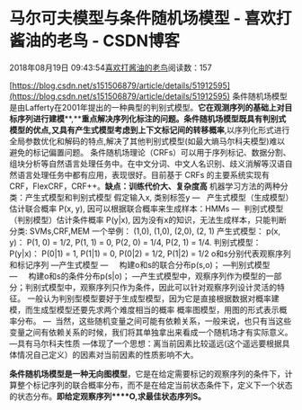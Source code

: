 
# 马尔可夫模型与条件随机场模型 - 喜欢打酱油的老鸟 - CSDN博客


2018年08月19日 09:43:54[喜欢打酱油的老鸟](https://me.csdn.net/weixin_42137700)阅读数：157


[https://blog.csdn.net/s151506879/article/details/51912595](https://blog.csdn.net/s151506879/article/details/51912595)
条件随机场模型是由Lafferty在2001年提出的一种典型的判别式模型。**它在观测序列的基础上对目标序列进行建模****,****重点解决序列化标注的问题。**条件随机场模型既具有**判别式模型**的优点,又具有产生式模型**考虑到上下文标记间的转移概率**,以序列化形式进行全局参数优化和解码的特点,解决了其他判别式模型(如最大熵马尔科夫模型)难以避免的标记偏置问题。
条件随机场理论（CRFs）可以用于序列标记、数据分割、组块分析等自然语言处理任务中。在中文分词、中文人名识别、歧义消解等汉语自然语言处理任务中都有应用，表现很好。目前基于 CRFs 的主要系统实现有CRF，FlexCRF，CRF++。**缺点：训练代价大、复杂度高**
机器学习方法的两种分类：产生式模型和判别式模型
假定输入x, 类别标签y
—   产生式模型（生成模型）估计联合概率 P(x, y), 因可以根据联合概率来生成样本：HMMs
—  判别式模型（判别模型）估计条件概率 P(y|x), 因为没有x的知识，无法生成样本，只能判断分类: SVMs,CRF,MEM
一个举例：
(1,0), (1,0), (2,0), (2, 1)
产生式模型：
p(x, y)：
P(1, 0) = 1/2, P(1, 1) = 0, P(2, 0) = 1/4, P(2, 1) = 1/4.
判别式模型：
P(y|x)：
P(0|1) = 1, P(1|1) = 0, P(0|2) = 1/2, P(1|2) = 1/2
o和s分别代表观察序列和标记序列
—产生式模型
—     构建o和s的联合分布p(s,o)；
—判别式模型
—     构建o和s的条件分布p(s|o)；
—产生式模型中，观察序列作为模型的一部分；判别式模型中，观察序列只作为条件，因此可以针对观察序列设计灵活的特征。
一般认为判别型模型要好于生成型模型，因为它是直接根据数据对概率建模，而生成型模型还要先求两个难度相当的概率
概率图模型，用图的形式表示概率分布。
—  当然，这些随机变量之间可能有依赖关系，一般来说，也只有当这些变量之间有依赖关系的时候，我们将其单独拿出来看成一个随机场才有实际意义。
—具有马尔科夫性质
—体现了一个思想：离当前因素比较遥远(这个遥远要根据具体情况自己定义）的因素对当前因素的性质影响不大。

**条件随机场模型是一种无向图模型**，它是在给定需要标记的观察序列的条件下，计算整个标记序列的联合概率分布，而不是在给定当前状态条件下，定义下一个状态的状态分布。**即给定观察序列****O,求最佳状态序列S。**


